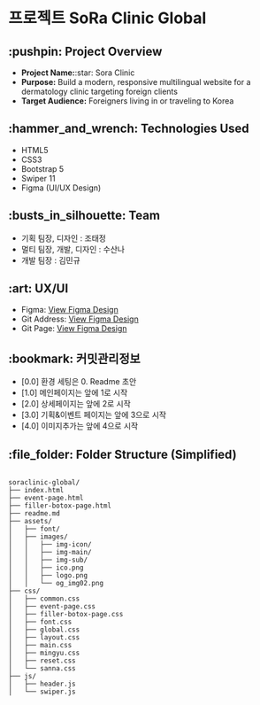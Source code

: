# 프로젝트 SoRa Clinic Global
<h2>:pushpin: Project Overview</h2>
<ul>
    <li><strong>Project Name:</strong>:star: Sora Clinic</li>
    <li><strong>Purpose:</strong> Build a modern, responsive multilingual website for a dermatology clinic targeting foreign clients</li>
    <li><strong>Target Audience:</strong> Foreigners living in or traveling to Korea</li>
</ul>
<h2>:hammer_and_wrench: Technologies Used</h2>
<ul>
    <li>HTML5</li>
    <li>CSS3</li>
    <li>Bootstrap 5</li>
    <li>Swiper 11</li>
    <li>Figma (UI/UX Design)</li>
</ul>

<h2>:busts_in_silhouette: Team</h2>
<ul>
    <li>기획 팀장, 디자인 : 조태정</li>
    <li>멀티 팀장, 개발, 디자인 : 수산나</li>
    <li>개발 팀장 : 김민규</li>
</ul>

<h2>:art: UX/UI</h2>
<ul>
     <li>Figma: <a href="https://www.figma.com/design/rWGRBWcqvkuVFnjPYwnc7K/Project_sora?node-id=32-108&t=HdIbwCj9lmd1HLKj-1" target="_blank">
            View Figma Design
        </a></li>
    </li> 
    <li> Git Address: <a href="https://github.com/minnngyu97/soraclinic-global.git" target="_blank">
            View Figma Design
        </a>
    </li>
    <li> Git Page: <a href="https://minnngyu97.github.io/soraclinic-global/" target="_blank">
            View Figma Design
        </a>
    </li>
</ul>
<h2>:bookmark: 커밋관리정보</h2>
<ul>
    <li>[0.0] 환경 세팅은 0. Readme 초안</li>
    <li>[1.0] 메인페이지는 앞에 1로 시작</li>
    <li>[2.0] 상세페이지는 앞에 2로 시작</li>
    <li>[3.0] 기획&이벤트 페이지는 앞에 3으로 시작</li>
    <li>[4.0] 이미지추가는 앞에 4으로 시작</li>
</ul>

<h2>:file_folder: Folder Structure (Simplified)</h2>
<pre><code>
soraclinic-global/
├── index.html
├── event-page.html
├── filler-botox-page.html
├── readme.md
├── assets/
│   ├── font/
│   ├── images/
│   │   ├── img-icon/
│   │   ├── img-main/
│   │   ├── img-sub/
│   │   ├── ico.png
│   │   ├── logo.png
│   │   └── og_img02.png
├── css/
│   ├── common.css
│   ├── event-page.css
│   ├── filler-botox-page.css
│   ├── font.css
│   ├── global.css
│   ├── layout.css
│   ├── main.css
│   ├── mingyu.css
│   ├── reset.css
│   └── sanna.css
├── js/
│   ├── header.js
│   └── swiper.js

</code></pre>
